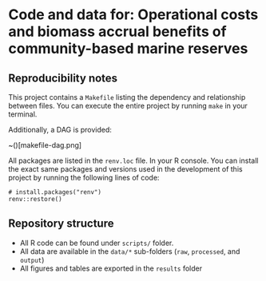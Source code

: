 # Code and data for: Operational costs and biomass accrual benefits of community-based marine reserves

## Reproducibility notes

This project contains a `Makefile` listing the dependency and relationship
between files. You can execute the entire project by running `make` in your terminal.

Additionally, a DAG is provided:

~()[makefile-dag.png]

All packages are listed in the `renv.loc` file. In your R console. You can install
the exact same packages and versions used in the development of this project by running
the following lines of code:

```
# install.packages("renv")
renv::restore()
```


## Repository structure

- All R code can be found under `scripts/` folder.
- All data are available in the `data/*` sub-folders (`raw`, `processed`, and `output`)
- All figures and tables are exported in the `results` folder
